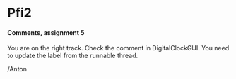 # Pfi2

#### Comments, assignment 5
You are on the right track. Check the comment in DigitalClockGUI. You need to update the label from the runnable thread.

/Anton

